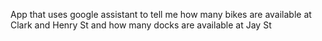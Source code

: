 App that uses google assistant to tell me how many bikes are available at 
Clark and Henry St and how many docks are available at Jay St